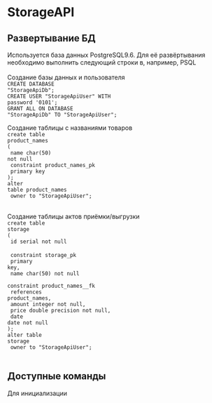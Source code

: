 # StorageAPI
## Развертывание БД
Используется база данных PostgreSQL9.6. Для её развёртывания необходимо выполнить следующий строки в, например, PSQL<br><br/>
Создание базы данных и пользователя <br/>
<code>CREATE DATABASE "StorageApiDb";</code> <br/>
<code>CREATE USER "StorageApiUser" WITH password '0101'; </code> <br/>
<code>GRANT ALL ON DATABASE "StorageApiDb" TO "StorageApiUser";</code> <br/>

Создание таблицы с названиями товаров<br/>
<code>create table product_names </code> <br/>
<code>( </code> <br/>
<code>  name char(50) not null </code> <br/>
<code>    constraint product_names_pk </code> <br/>
<code>      primary key </code> <br/>
<code>); </code> <br/>
<code>alter table product_names </code> <br/>
<code>  owner to "StorageApiUser"; </code> <br/>

Создание таблицы актов приёмки/выгрузки<br/>
<code>create table storage </code> <br/>
<code>( </code> <br/>
<code>  id     serial           not null </code> <br/>
<code>    constraint storage_pk </code> <br/>
<code>      primary key, </code> <br/>
<code>  name   char(50)         not null </code> <br/>
<code>    constraint product_names__fk </code> <br/>
<code>      references product_names, </code> <br/>
<code>  amount integer          not null, </code> <br/>
<code>  price  double precision not null, </code> <br/>
<code>  date   date             not null </code> <br/>
<code>); </code> <br/>
<code>alter table storage </code> <br/>
<code>  owner to "StorageApiUser"; </code> <br/><br/>

## Доступные команды
Для инициализации
